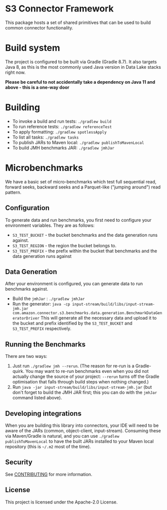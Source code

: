 # S3 Connector Framework

This package hosts a set of shared primitives that can be used to build common connector functionality.

# Build system

The project is configured to be built via Gradle (Gradle 8.7). It also targets Java 8, as this is the most commonly used Java version in Data Lake stacks right now.

**Please be careful to not accidentally take a dependency on Java 11 and above - this is a one-way door** 

# Building
* To invoke a build and run tests: `./gradlew build`
* To run reference tests: `./gradlew referenceTest`
* To apply formatting: `./gradlew spotlessApply`
* To list all tasks: `./gradlew tasks`
* To publish JARs to Maven local: `./gradlew publishToMavenLocal`
* To build JMH benchmarks JAR: `./gradlew jmhJar`

# Microbenchmarks

We have a basic set of micro-benchmarks which test full sequential read, forward seeks, backward seeks and a 
Parquet-like ("jumping around") read pattern.
## Configuration
To generate data and run benchmarks, you first need to configure your environment variables. They are as follows:
* `S3_TEST_BUCKET` - the bucket benchmarks and the data generation runs against.
* `S3_TEST_REGION` - the region the bucket belongs to.
* `S3_TEST_PREFIX` - the prefix within the bucket that benchmarks and the data generation runs against

## Data Generation
After your environment is configured, you can generate data to run benchmarks against.
* Build the `jmhJar` : `./gradlew jmhJar`
* Run the generator: `java -cp input-stream/build/libs/input-stream-jmh.jar com.amazon.connector.s3.benchmarks.data.generation.BenchmarkDataGeneratorDriver`
This will generate all the necessary data and upload it to the bucket and prefix identified by the `S3_TEST_BUCKET` and `S3_TEST_PREFIX` respectively.


## Running the Benchmarks
There are two ways:
1. Just run `./gradlew jmh --rerun`. (The reason for re-run is a Gradle-quirk. You may want to re-run benchmarks even when
you did not actually change the source of your project: `--rerun` turns off the Gradle optimisation that falls through
build steps when nothing changed.)
2. Run `java -jar input-stream/build/libs/input-stream-jmh.jar` (but don't forget to build the JMH JAR first; this you
can do with the `jmhJar` command listed above). 

## Developing integrations

When you are building this library into connectors, your IDE will need to be aware of the JARs (common, object-client,
input-stream). Consuming these via Maven/Gradle is natural, and you can use `./gradlew publishToMavenLocal` to have the
built JARs installed to your Maven local repository (this is `~/.m2` most of the time).


## Security

See [CONTRIBUTING](CONTRIBUTING.md#security-issue-notifications) for more information.

## License

This project is licensed under the Apache-2.0 License.